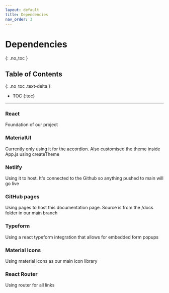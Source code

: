 ```yaml
---
layout: default
title: Dependencies
nav_order: 3
---
```


# Dependencies
{: .no_toc }

## Table of Contents
{: .no_toc .text-delta }

- TOC
{:toc}

---

### React

Foundation of our project

### MaterialUI

Currently only using it for the accordion. Also customised the theme inside App.js using createTheme

### Netlify

Using it to host. It's connected to the Github so anything pushed to main will go live

### GitHub pages

Using pages to host this documentation page. Source is from the /docs folder in our main branch

### Typeform

Using a react typeform integration that allows for embedded form popups

### Material Icons

Using material icons as our main icon library

### React Router

Using router for all links
